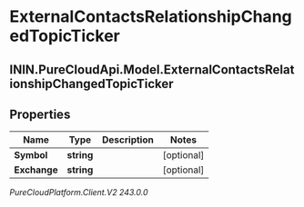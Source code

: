 # ExternalContactsRelationshipChangedTopicTicker

## ININ.PureCloudApi.Model.ExternalContactsRelationshipChangedTopicTicker

## Properties

|Name | Type | Description | Notes|
|------------ | ------------- | ------------- | -------------|
| **Symbol** | **string** |  | [optional] |
| **Exchange** | **string** |  | [optional] |



_PureCloudPlatform.Client.V2 243.0.0_
